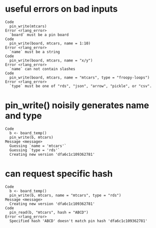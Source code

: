 # useful errors on bad inputs

    Code
      pin_write(mtcars)
    Error <rlang_error>
      `board` must be a pin board
    Code
      pin_write(board, mtcars, name = 1:10)
    Error <rlang_error>
      `name` must be a string
    Code
      pin_write(board, mtcars, name = "x/y")
    Error <rlang_error>
      `name` can not contain slashes
    Code
      pin_write(board, mtcars, name = "mtcars", type = "froopy-loops")
    Error <rlang_error>
      `type` must be one of "rds", "json", "arrow", "pickle", or "csv".

# pin_write() noisily generates name and type

    Code
      b <- board_temp()
      pin_write(b, mtcars)
    Message <message>
      Guessing `name = 'mtcars'`
      Guessing `type = 'rds'`
      Creating new version 'dfa6c1c109362781'

# can request specific hash

    Code
      b <- board_temp()
      pin_write(b, mtcars, name = "mtcars", type = "rds")
    Message <message>
      Creating new version 'dfa6c1c109362781'
    Code
      pin_read(b, "mtcars", hash = "ABCD")
    Error <rlang_error>
      Specified hash 'ABCD' doesn't match pin hash 'dfa6c1c109362781'

